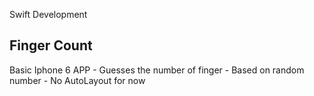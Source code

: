 Swift Development

## Finger Count

Basic Iphone 6 APP
	- Guesses the number of finger
	- Based on random number
	- No AutoLayout for now
